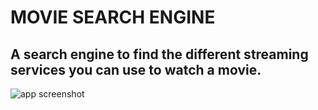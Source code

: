 # MOVIE SEARCH ENGINE

## A search engine to find the different streaming services you can use to watch a movie.

![app screenshot](https://user-images.githubusercontent.com/113979837/198976905-f1f45b4e-6c1a-484f-bc86-7760c03048f2.png)
